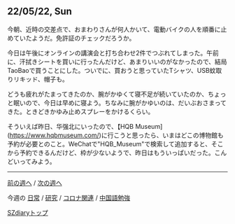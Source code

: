 ## 22/05/22, Sun

今朝、近時の交差点で、おまわりさんが何人かいて、電動バイクの人を順番に止めていたようだ。免許証のチェックだろうか。

今日は午後にオンラインの講演会と打ち合わせ2件でつぶれてしまった。午前に、汗拭きシートを買いに行ったんだけど、あまりいいのがなかったので、結局TaoBaoで買うことにした。ついでに、買おうと思っていたTシャツ、USB蚊取りリキッド、帽子も。

どうも疲れがたまってきたのか、腕がかゆくて寝不足が続いていたのか、ちょっと眠いので、今日は早めに寝よう。ちなみに腕がかゆいのは、だいぶおさまってきた。ときどきかゆみ止めスプレーをかけるくらい。

そういえば昨日、华强北にいったので、【HQB Museum](https://www.hqbmuseum.com/)に行こうと思ったら、いまはどこの博物館も予約が必要とのこと。WeChatで"HQB_Museum"で検索して追加すると、そこから予約できるんだけど、枠が少ないようで、昨日はもういっぱいだった。こんどいってみよう。


***

[前の週へ](2205-4.md) /
[次の週へ](2206-1.md)

今週の
[日常](../diary/2205-5.md) /
[研究](../research/2205-5.md) /
[コロナ関連](../covid19/2205-5.md) / 
[中国語勉強](../chinese/2205-5.md)

[SZdiaryトップ](../../README.md)
